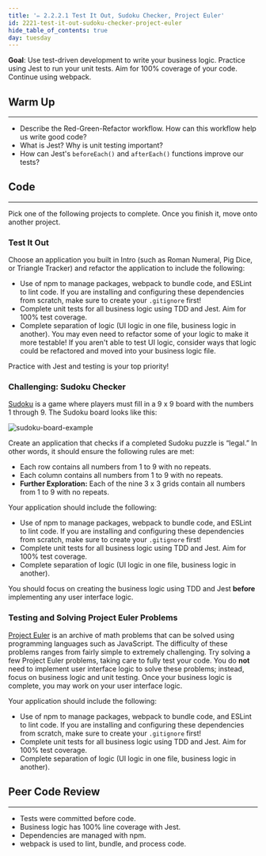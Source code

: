 ```yaml
---
title: '✏️ 2.2.2.1 Test It Out, Sudoku Checker, Project Euler'
id: 2221-test-it-out-sudoku-checker-project-euler
hide_table_of_contents: true
day: tuesday
---
```


**Goal**: Use test-driven development to write your business logic. Practice using Jest to run your unit tests. Aim for 100% coverage of your code. Continue using webpack.

## Warm Up
---

* Describe the Red-Green-Refactor workflow. How can this workflow help us write good code?
* What is Jest? Why is unit testing important?
* How can Jest's `beforeEach()` and `afterEach()` functions improve our tests?

## Code
---

Pick one of the following projects to complete. Once you finish it, move onto another project. 

### Test It Out

Choose an application you built in Intro (such as Roman Numeral, Pig Dice, or Triangle Tracker) and refactor the application to include the following:

* Use of npm to manage packages, webpack to bundle code, and ESLint to lint code. If you are installing and configuring these dependencies from scratch, make sure to create your `.gitignore` first!
* Complete unit tests for all business logic using TDD and Jest. Aim for 100% test coverage.
* Complete separation of logic (UI logic in one file, business logic in another). You may even need to refactor some of your logic to make it more testable! If you aren't able to test UI logic, consider ways that logic could be refactored and moved into your business logic file.

Practice with Jest and testing is your top priority!

### Challenging: Sudoku Checker

[Sudoku](https://simple.wikipedia.org/wiki/Sudoku) is a game where players must fill in a 9 x 9 board with the numbers 1 through 9. The Sudoku board looks like this:

![sudoku-board-example](https://learnhowtoprogram.s3.us-west-2.amazonaws.com/javascript-new/sudoku-board-example.png)

Create an application that checks if a completed Sudoku puzzle is “legal.” In other words, it should ensure the following rules are met:

* Each row contains all numbers from 1 to 9 with no repeats.
* Each column contains all numbers from 1 to 9 with no repeats.
* **Further Exploration:** Each of the nine 3 x 3 grids contain all numbers from 1 to 9 with no repeats.

Your application should include the following:

* Use of npm to manage packages, webpack to bundle code, and ESLint to lint code. If you are installing and configuring these dependencies from scratch, make sure to create your `.gitignore` first!
* Complete unit tests for all business logic using TDD and Jest. Aim for 100% test coverage.
* Complete separation of logic (UI logic in one file, business logic in another).

You should focus on creating the business logic using TDD and Jest **before** implementing any user interface logic. 

### Testing and Solving Project Euler Problems

[Project Euler](https://projecteuler.net/archives) is an archive of math problems that can be solved using programming languages such as JavaScript. The difficulty of these problems ranges from fairly simple to extremely challenging. Try solving a few Project Euler problems, taking care to fully test your code. You do **not** need to implement user interface logic to solve these problems; instead, focus on business logic and unit testing. Once your business logic is complete, you may work on your user interface logic.

Your application should include the following:

* Use of npm to manage packages, webpack to bundle code, and ESLint to lint code. If you are installing and configuring these dependencies from scratch, make sure to create your `.gitignore` first!
* Complete unit tests for all business logic using TDD and Jest. Aim for 100% test coverage.
* Complete separation of logic (UI logic in one file, business logic in another). 

## Peer Code Review
<hr />

* Tests were committed before code.
* Business logic has 100% line coverage with Jest.
* Dependencies are managed with npm.
* webpack is used to lint, bundle, and process code.
